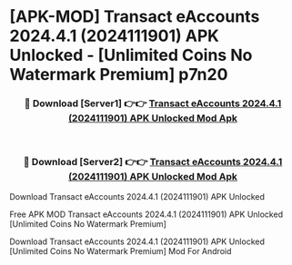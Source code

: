 # [APK-MOD] Transact eAccounts 2024.4.1 (2024111901) APK Unlocked - [Unlimited Coins No Watermark Premium] p7n20



<div align="center">
<h3>🔴 Download [Server1] 👉👉 <a href="https://momento.my/?title=Transact_eAccounts_2024.4.1_(2024111901)_APK_Unlocked">Transact eAccounts 2024.4.1 (2024111901) APK Unlocked Mod Apk</a></h3><br>

<h3>🔴 Download [Server2] 👉👉 <a href="https://momento.my/?title=Transact_eAccounts_2024.4.1_(2024111901)_APK_Unlocked">Transact eAccounts 2024.4.1 (2024111901) APK Unlocked Mod Apk</a></h3>
</div>



Download Transact eAccounts 2024.4.1 (2024111901) APK Unlocked 

Free APK MOD Transact eAccounts 2024.4.1 (2024111901) APK Unlocked [Unlimited Coins No Watermark Premium]

Download Transact eAccounts 2024.4.1 (2024111901) APK Unlocked [Unlimited Coins No Watermark Premium] Mod For Android
